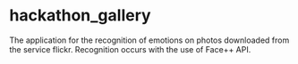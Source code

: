 # hackathon_gallery
The application for the recognition of emotions on photos downloaded from the service flickr. Recognition occurs with the use of Face++ API.
